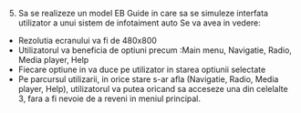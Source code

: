 
5.	Sa se realizeze un model EB Guide in care sa se simuleze interfata utilizator a unui sistem de infotaiment auto
Se va avea in vedere: 
-	Rezolutia ecranului va fi de 480x800
-	Utilizatorul va beneficia de optiuni precum :Main menu, Navigatie, Radio, Media player, Help
-	Fiecare optiune in va duce pe utilizator in starea optiunii selectate
-	Pe parcursul utilizarii, in orice stare s-ar afla (Navigatie, Radio, Media player, Help), utilizatorul va putea oricand sa acceseze una din celelalte 3, fara a fi nevoie de a reveni in meniul principal.
